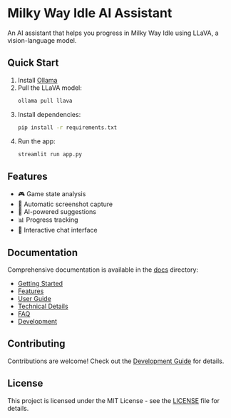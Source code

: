 # Milky Way Idle AI Assistant

An AI assistant that helps you progress in Milky Way Idle using LLaVA, a vision-language model.

## Quick Start

1. Install [Ollama](https://ollama.ai/)
2. Pull the LLaVA model:
   ```bash
   ollama pull llava
   ```
3. Install dependencies:
   ```bash
   pip install -r requirements.txt
   ```
4. Run the app:
   ```bash
   streamlit run app.py
   ```

## Features

- 🎮 Game state analysis
- 📸 Automatic screenshot capture
- 🤖 AI-powered suggestions
- 📊 Progress tracking
- 💬 Interactive chat interface

## Documentation

Comprehensive documentation is available in the [docs](docs/) directory:

- [Getting Started](docs/getting-started.md)
- [Features](docs/features.md)
- [User Guide](docs/user-guide.md)
- [Technical Details](docs/technical.md)
- [FAQ](docs/faq.md)
- [Development](docs/development.md)

## Contributing

Contributions are welcome! Check out the [Development Guide](docs/development.md) for details.

## License

This project is licensed under the MIT License - see the [LICENSE](LICENSE) file for details.
